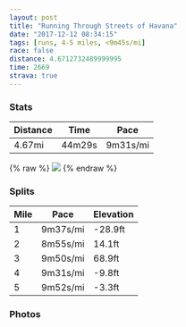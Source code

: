 ```yaml
---
layout: post
title: "Running Through Streets of Havana"
date: "2017-12-12 08:34:15"
tags: [runs, 4-5 miles, <9m45s/mi]
race: false
distance: 4.6712732489999995
time: 2669
strava: true
---
```


### Stats

| Distance | Time | Pace |
|----------|------|------|
|4.67mi|44m29s|9m31s/mi|

{% raw %}
<img src='https://maps.googleapis.com/maps/api/staticmap?maptype=roadmap&path=enc:ahflCjqruNdGv@jMyExIh@nNtE|H`I|EtI~@vF~DxCtD|JvG|I_MlEjFvMqIjKfJjHH|AuNgKiAlAsC}@aB`D{AW^zUwC@ZnLoKxAbArUgGAT|EaAkVrAcq@sCed@&key=AIzaSyC1MId7bFpkLXNAaYhBSTb8jLyiSqzbDtM&size=800x800&markers=color:yellow|label:S|23.13873,-82.3479&markers=color:green|label:F|23.13407,-82.35679999999999'>
{% endraw %}

### Splits

| Mile | Pace | Elevation |
|------|------|-----------|
|1|9m37s/mi|-28.9ft|
|2|8m55s/mi|14.1ft|
|3|9m50s/mi|68.9ft|
|4|9m31s/mi|-9.8ft|
|5|9m52s/mi|-3.3ft|

### Photos
<img src=''>

<img src=''>

<img src=''>
